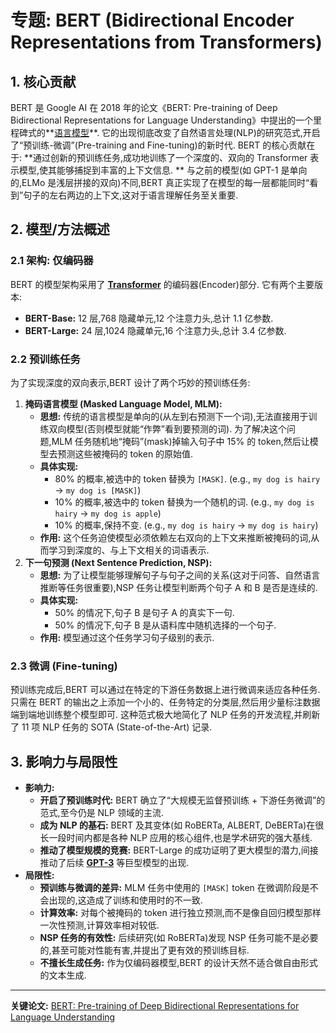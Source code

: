# 专题: BERT (Bidirectional Encoder Representations from Transformers)
## 1. 核心贡献
BERT 是 Google AI 在 2018 年的论文《BERT: Pre-training of Deep Bidirectional Representations for Language Understanding》中提出的一个里程碑式的**[语言模型](./Lecture1-Language-Models.md)**. 它的出现彻底改变了自然语言处理(NLP)的研究范式,开启了“预训练-微调”(Pre-training and Fine-tuning)的新时代. 
BERT 的核心贡献在于: **通过创新的预训练任务,成功地训练了一个深度的、双向的 Transformer 表示模型,使其能够捕捉到丰富的上下文信息. **
与之前的模型(如 GPT-1 是单向的,ELMo 是浅层拼接的双向)不同,BERT 真正实现了在模型的每一层都能同时“看到”句子的左右两边的上下文,这对于语言理解任务至关重要. 
## 2. 模型/方法概述
### 2.1 架构: 仅编码器
BERT 的模型架构采用了 **[Transformer](./Lecture1-Transformer.md)** 的编码器(Encoder)部分. 它有两个主要版本: 
*   **BERT-Base:** 12 层,768 隐藏单元,12 个注意力头,总计 1.1 亿参数. 
*   **BERT-Large:** 24 层,1024 隐藏单元,16 个注意力头,总计 3.4 亿参数. 
### 2.2 预训练任务
为了实现深度的双向表示,BERT 设计了两个巧妙的预训练任务: 
1.  **掩码语言模型 (Masked Language Model, MLM):**
    *   **思想:** 传统的语言模型是单向的(从左到右预测下一个词),无法直接用于训练双向模型(否则模型就能“作弊”看到要预测的词). 为了解决这个问题,MLM 任务随机地“掩码”(mask)掉输入句子中 15% 的 token,然后让模型去预测这些被掩码的 token 的原始值. 
    *   **具体实现:**
        *   80% 的概率,被选中的 token 替换为 `[MASK]`.  (e.g., `my dog is hairy` -> `my dog is [MASK]`)
        *   10% 的概率,被选中的 token 替换为一个随机的词.  (e.g., `my dog is hairy` -> `my dog is apple`)
        *   10% 的概率,保持不变.  (e.g., `my dog is hairy` -> `my dog is hairy`)
    *   **作用:** 这个任务迫使模型必须依赖左右双向的上下文来推断被掩码的词,从而学习到深度的、与上下文相关的词语表示. 
2.  **下一句预测 (Next Sentence Prediction, NSP):**
    *   **思想:** 为了让模型能够理解句子与句子之间的关系(这对于问答、自然语言推断等任务很重要),NSP 任务让模型判断两个句子 A 和 B 是否是连续的. 
    *   **具体实现:**
        *   50% 的情况下,句子 B 是句子 A 的真实下一句. 
        *   50% 的情况下,句子 B 是从语料库中随机选择的一个句子. 
    *   **作用:** 模型通过这个任务学习句子级别的表示. 
### 2.3 微调 (Fine-tuning)
预训练完成后,BERT 可以通过在特定的下游任务数据上进行微调来适应各种任务. 只需在 BERT 的输出之上添加一个小的、任务特定的分类层,然后用少量标注数据端到端地训练整个模型即可. 这种范式极大地简化了 NLP 任务的开发流程,并刷新了 11 项 NLP 任务的 SOTA (State-of-the-Art) 记录. 
## 3. 影响力与局限性
*   **影响力:**
    *   **开启了预训练时代:** BERT 确立了“大规模无监督预训练 + 下游任务微调”的范式,至今仍是 NLP 领域的主流. 
    *   **成为 NLP 的基石:** BERT 及其变体(如 RoBERTa, ALBERT, DeBERTa)在很长一段时间内都是各种 NLP 应用的核心组件,也是学术研究的强大基线. 
    *   **推动了模型规模的竞赛:** BERT-Large 的成功证明了更大模型的潜力,间接推动了后续 **[GPT-3](./Lecture1-GPT-4.md)** 等巨型模型的出现. 
*   **局限性:**
    *   **预训练与微调的差异:** MLM 任务中使用的 `[MASK]` token 在微调阶段是不会出现的,这造成了训练和使用时的不一致. 
    *   **计算效率:** 对每个被掩码的 token 进行独立预测,而不是像自回归模型那样一次性预测,计算效率相对较低. 
    *   **NSP 任务的有效性:** 后续研究(如 RoBERTa)发现 NSP 任务可能不是必要的,甚至可能对性能有害,并提出了更有效的预训练目标. 
    *   **不擅长生成任务:** 作为仅编码器模型,BERT 的设计天然不适合做自由形式的文本生成. 
---
**关键论文:** [BERT: Pre-training of Deep Bidirectional Representations for Language Understanding](https://arxiv.org/abs/1810.04805)